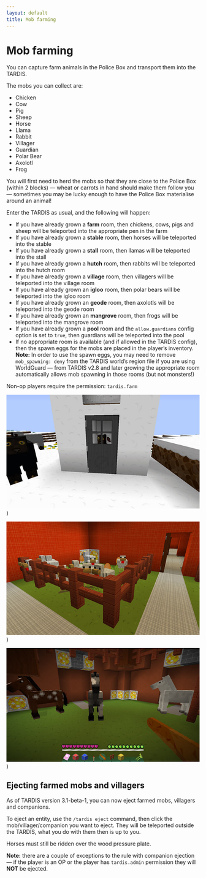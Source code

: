 ```yaml
---
layout: default
title: Mob farming
---
```


# Mob farming

You can capture farm animals in the Police Box and transport them into the TARDIS.

The mobs you can collect are:

- Chicken
- Cow
- Pig
- Sheep
- Horse
- Llama
- Rabbit
- Villager
- Guardian
- Polar Bear
- Axolotl
- Frog

You will first need to herd the mobs so that they are close to the Police Box (within 2 blocks) — wheat or carrots in
hand should make them follow you — sometimes you may be lucky enough to have the Police Box materialise around an
animal!

Enter the TARDIS as usual, and the following will happen:

- If you have already grown a **farm** room, then chickens, cows, pigs and sheep will be teleported into the appropriate
  pen in the farm
- If you have already grown a **stable** room, then horses will be teleported into the stable
- If you have already grown a **stall** room, then llamas will be teleported into the stall
- If you have already grown a **hutch** room, then rabbits will be teleported into the hutch room
- If you have already grown a **village** room, then villagers will be teleported into the village room
- If you have already grown an **igloo** room, then polar bears will be teleported into the igloo room
- If you have already grown an **geode** room, then axolotls will be teleported into the geode room
- If you have already grown an **mangrove** room, then frogs will be teleported into the mangrove room
- If you have already grown a **pool** room and the `allow.guardians` config option is set to `true`, then guardians
  will
  be teleported into the pool
- If no appropriate room is available (and if allowed in the TARDIS config), then the spawn eggs for the mobs are placed
  in the player’s inventory. **Note:** In order to use the spawn eggs, you may need to remove `mob_spawning: deny` from
  the TARDIS world’s region file if you are using WorldGuard — from TARDIS v2.8 and later growing the appropriate room
  automatically allows mob spawning in those rooms (but not monsters!)

Non-op players require the permission: `tardis.farm`

![Sheep in TARDIS](/images/docs/sheeptardis1.jpg))

![Chicken pen](/images/docs/chickenpen.jpg))

![Horses in TARDIS](/images/docs/horsesinstable.jpg))

## Ejecting farmed mobs and villagers

As of TARDIS version 3.1-beta-1, you can now eject farmed mobs, villagers and companions.

To eject an entity, use the `/tardis eject` command, then click the mob/villager/companion you want to eject. They will
be teleported outside the TARDIS, what you do with them then is up to you.

Horses must still be ridden over the wood pressure plate.

**Note:** there are a couple of exceptions to the rule with companion ejection — if the player is an OP or the player
has `tardis.admin` permission they will **NOT** be ejected.

